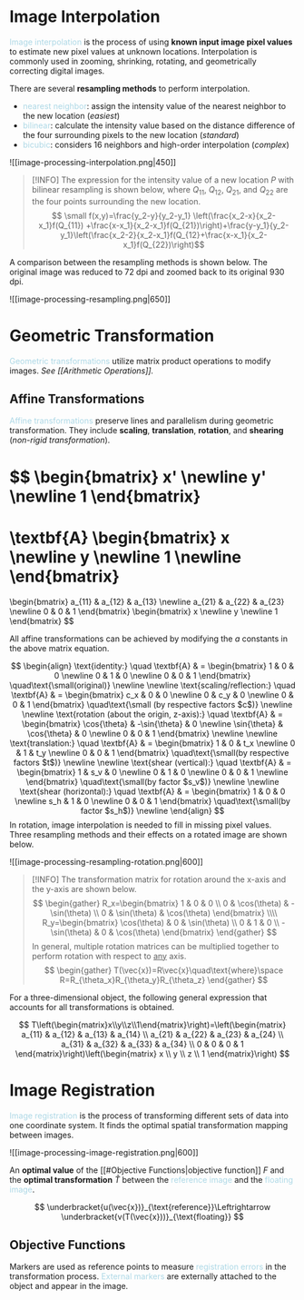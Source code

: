 # Image Interpolation

<span style = "color:lightblue">Image interpolation</span> is the process of using **known input image pixel values** to estimate new pixel values at unknown locations. Interpolation is commonly used in zooming, shrinking, rotating, and geometrically correcting digital images.

There are several **resampling methods** to perform interpolation.
- <span style = "color:lightblue">nearest neighbor</span>: assign the intensity value of the nearest neighbor to the new location (*easiest*)
- <span style = "color:lightblue">bilinear</span>: calculate the intensity value based on the distance difference of the four surrounding pixels to the new location (*standard*)
- <span style = "color:lightblue">bicubic</span>: considers 16 neighbors and high-order interpolation (*complex*)

![[image-processing-interpolation.png|450]]

> [!INFO]
> The expression for the intensity value of a new location $P$ with bilinear resampling is shown below, where $Q_{11}$, $Q_{12}$, $Q_{21}$, and $Q_{22}$ are the four points surrounding the new location. 
> $$
> \small
> f(x,y)=\frac{y_2-y}{y_2-y_1} \left(\frac{x_2-x}{x_2-x_1}f(Q_{11}) +\frac{x-x_1}{x_2-x_1}f(Q_{21})\right)+\frac{y-y_1}{y_2-y_1}\left(\frac{x_2-2}{x_2-x_1}f(Q_{12}+\frac{x-x_1}{x_2-x_1}f(Q_{22})\right)$$

A comparison between the resampling methods is shown below. The original image was reduced to 72 dpi and zoomed back to its original 930 dpi.

![[image-processing-resampling.png|650]]

# Geometric Transformation

<span style = "color:lightblue">Geometric transformations</span> utilize matrix product operations to modify images. *See [[Arithmetic Operations]].*

## Affine Transformations

<span style = "color:lightblue">Affine transformations</span> preserve lines and parallelism during geometric transformation. They include **scaling**, **translation**, **rotation**, and **shearing** (*non-rigid transformation*).

$$
\begin{bmatrix}
	x' \newline
	y' \newline
	1
\end{bmatrix}
=
\textbf{A}
\begin{bmatrix}
	x \newline
	y \newline
	1 \newline
\end{bmatrix}
=
\begin{bmatrix}
	a_{11} & a_{12} & a_{13} \newline
	a_{21} & a_{22} & a_{23} \newline
	0 & 0 & 1
\end{bmatrix}
\begin{bmatrix}
	x \newline
	y \newline
	1
\end{bmatrix}
$$

All affine transformations can be achieved by modifying the $a$ constants in the above matrix equation.

$$
\begin{align}
	\text{identity:} \quad \textbf{A} & =
	\begin{bmatrix}
		1 & 0 & 0 \newline
		0 & 1 & 0 \newline
		0 & 0 & 1
	\end{bmatrix} \quad\text{\small(original)} \newline \newline
	\text{scaling/reflection:} \quad \textbf{A} & =
	\begin{bmatrix}
		c_x & 0 & 0 \newline
		0 & c_y & 0 \newline
		0 & 0 & 1
	\end{bmatrix} \quad\text{\small (by respective factors $c$)} \newline \newline
	\text{rotation (about the origin, z-axis):} \quad \textbf{A} & =
	\begin{bmatrix}
		\cos{\theta} & -\sin{\theta} & 0 \newline
		\sin{\theta} & \cos{\theta} & 0 \newline
		0 & 0 & 1
	\end{bmatrix} \newline \newline
	\text{translation:} \quad \textbf{A} & =
	\begin{bmatrix}
		1 & 0 & t_x \newline
		0 & 1 & t_y \newline
		0 & 0 & 1
	\end{bmatrix} \quad\text{\small(by respective factors $t$)} \newline \newline
	\text{shear (vertical):} \quad \textbf{A} & =
	\begin{bmatrix}
		1 & s_v & 0 \newline
		0 & 1 & 0 \newline
		0 & 0 & 1 \newline
	\end{bmatrix} \quad\text{\small(by factor $s_v$)} \newline \newline
	\text{shear (horizontal):} \quad \textbf{A} & =
	\begin{bmatrix}
		1 & 0 & 0 \newline
		s_h & 1 & 0 \newline
		0 & 0 & 1
	\end{bmatrix} \quad\text{\small(by factor $s_h$)} \newline
\end{align}
$$
In rotation, image interpolation is needed to fill in missing pixel values. Three resampling methods and their effects on a rotated image are shown below.

![[image-processing-resampling-rotation.png|600]]

> [!INFO]
> The transformation matrix for rotation around the x-axis and the y-axis are shown below.
> $$
> \begin{gather}
> R_x=\begin{bmatrix}
> 1 & 0 & 0 \\
> 0 & \cos(\theta) & -\sin(\theta) \\
> 0 & \sin(\theta) & \cos(\theta)
> \end{bmatrix} \\\\
> R_y=\begin{bmatrix}
> \cos(\theta) & 0 & \sin(\theta) \\
> 0 & 1 & 0 \\
> -\sin(\theta) & 0 & \cos(\theta)
> \end{bmatrix}
> \end{gather} 
> $$
> In general, multiple rotation matrices can be multiplied together to perform rotation with respect to <u>any</u> axis.
> $$
> \begin{gather}
> T(\vec{x})=R\vec{x}\quad\text{where}\space R=R_{\theta_x}R_{\theta_y}R_{\theta_z}
> \end{gather}
> $$

For a three-dimensional object, the following general expression that accounts for all transformations is obtained.

$$
T\left(\begin{matrix}x\\y\\z\\1\end{matrix}\right)=\left(\begin{matrix}
a_{11} & a_{12} & a_{13} & a_{14} \\
a_{21} & a_{22} & a_{23} & a_{24} \\
a_{31} & a_{32} & a_{33} & a_{34} \\
0 & 0 & 0 & 1
\end{matrix}\right)\left(\begin{matrix}
x \\ y \\ z \\ 1
\end{matrix}\right)
$$

# Image Registration
<span style = "color:lightblue">Image registration</span> is the process of transforming different sets of data into one coordinate system. It finds the optimal spatial transformation mapping between images.

![[image-processing-image-registration.png|600]]

An **optimal value** of the [[#Objective Functions|objective function]] $F$ and the **optimal transformation** $\hat{T}$ between the <span style = "color:lightblue">reference image</span> and the <span style = "color:lightblue">floating image</span>.

$$
\underbracket{u(\vec{x})}_{\text{reference}}\Leftrightarrow \underbracket{v(T(\vec{x}))}_{\text{floating}}
$$

## Objective Functions
Markers are used as reference points to measure <span style = "color:lightblue">registration errors</span> in the transformation process. <span style = "color:lightblue">External markers</span> are externally attached to the object and appear in the image.